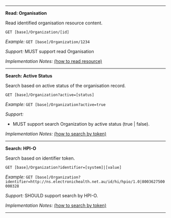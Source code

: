 
-----------
**Read: Organisation**

Read identified organisation resource content.

`GET [base]/Organization/[id]`

*Example:* `GET [base]/Organization/1234`

*Support:* MUST support read Organisation

*Implementation Notes:*  [(how to read resource)]

-----------
**Search: Active Status**

Search based on active status of the organisation record.

`GET [base]/Organization?active=[status]`

*Example:* `GET [base]/Organization?active=true`

*Support:*

* MUST support search Organization by active status (true \| false).

*Implementation Notes:* [(how to search by token)]

-----------
**Search: HPI-O**

Search based on identifier token.

`GET [base]/Organization?identifier=[system]|[value]`

*Example:* `GET [base]/Organization?identifier=http://ns.electronichealth.net.au/id/hi/hpio/1.0|8003627500000328`

*Support:* SHOULD support search by HPI-O.

*Implementation Notes:* [(how to search by token)]

-----------

 [(how to search by reference)]: http://hl7.org/fhir/search.html#reference
 [(how to search by token)]: http://hl7.org/fhir/search.html#token
 [(how to search by date)]: http://hl7.org/fhir/search.html#date
 [(how to search by string)]: http://hl7.org/fhir/search.html#string
 [(how to search by quantity)]: http://hl7.org/fhir/search.html#quantity
 [(how to read resource)]: http://hl7.org/fhir/http.html#read
